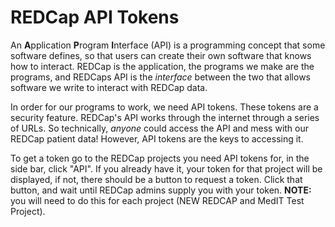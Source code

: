 # REDCap API Tokens

An **A**pplication **P**rogram **I**nterface (API) is a programming concept that
some software defines, so that users can create their own software that knows
how to interact. REDCap is the application, the programs we make are the
programs, and REDCaps API is the *interface* between the two that allows
software we write to interact with REDCap data.

In order for our programs to work, we need API tokens. These tokens are
a security feature. REDCap's API works through the internet through a series
of URLs. So technically, *anyone* could access the API and mess with our
REDCap patient data! However, API tokens are the keys to accessing it.

To get a token go to the REDCap projects you need API tokens for, in the side
bar, click "API". If you already have it, your token for that project will be
displayed, if not, there should be a button to request a token. Click that
button, and wait until REDCap admins supply you with your token. **NOTE:** you
will need to do this for each project (NEW REDCAP and MedIT Test Project).
